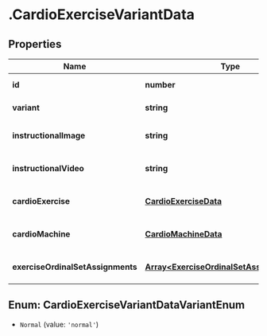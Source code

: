 # .CardioExerciseVariantData

## Properties

Name | Type | Description | Notes
------------ | ------------- | ------------- | -------------
**id** | **number** |  | [default to undefined]
**variant** | **string** |  | [default to undefined]
**instructionalImage** | **string** |  | [optional] [default to undefined]
**instructionalVideo** | **string** |  | [optional] [default to undefined]
**cardioExercise** | [**CardioExerciseData**](CardioExerciseData.md) |  | [optional] [default to undefined]
**cardioMachine** | [**CardioMachineData**](CardioMachineData.md) |  | [optional] [default to undefined]
**exerciseOrdinalSetAssignments** | [**Array&lt;ExerciseOrdinalSetAssignmentData&gt;**](ExerciseOrdinalSetAssignmentData.md) |  | [optional] [default to undefined]



## Enum: CardioExerciseVariantDataVariantEnum


* `Normal` (value: `'normal'`)



